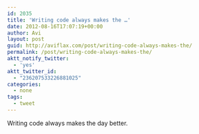 ```yaml
---
id: 2035
title: 'Writing code always makes the …'
date: 2012-08-16T17:07:19+00:00
author: Avi
layout: post
guid: http://aviflax.com/post/writing-code-always-makes-the/
permalink: /post/writing-code-always-makes-the/
aktt_notify_twitter:
  - 'yes'
aktt_twitter_id:
  - "236207533226881025"
categories:
  - none
tags:
  - tweet
---
```

Writing code always makes the day better.